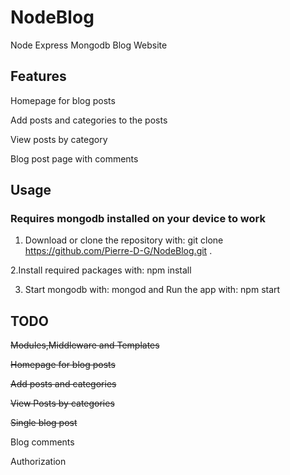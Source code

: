 # NodeBlog
Node Express Mongodb Blog Website


## Features

Homepage for blog posts

Add posts and categories to the posts

View posts by category

Blog post page with comments

## Usage

### Requires mongodb installed on your device to work

 1. Download or clone the repository with: git clone https://github.com/Pierre-D-G/NodeBlog.git .

 2.Install required packages with: npm install

 3. Start mongodb with: mongod and Run the app with: npm start

## TODO

~~Modules,Middleware and Templates~~

~~Homepage for blog posts~~

~~Add posts and categories~~

~~View Posts by categories~~

~~Single blog post~~

Blog comments

Authorization
